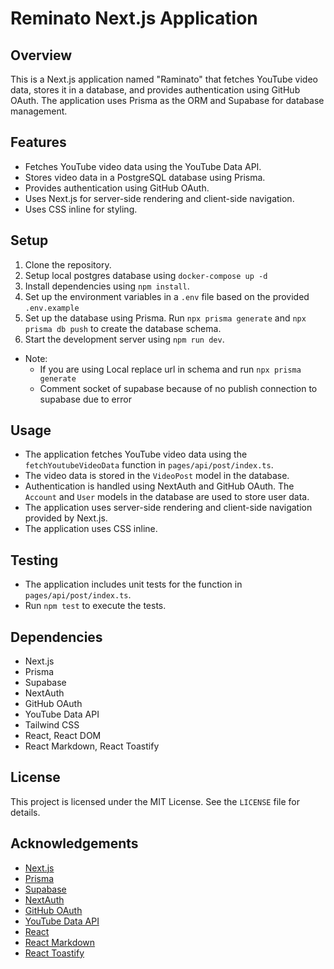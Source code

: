 # Reminato Next.js Application

## Overview

This is a Next.js application named "Raminato" that fetches YouTube video data, stores it in a database, and provides authentication using GitHub OAuth. The application uses Prisma as the ORM and Supabase for database management.

## Features

- Fetches YouTube video data using the YouTube Data API.
- Stores video data in a PostgreSQL database using Prisma.
- Provides authentication using GitHub OAuth.
- Uses Next.js for server-side rendering and client-side navigation.
- Uses CSS inline for styling.

## Setup

1. Clone the repository.
2. Setup local postgres database using `docker-compose up -d`
3. Install dependencies using `npm install`.
4. Set up the environment variables in a `.env` file based on the provided `.env.example`
5. Set up the database using Prisma. Run `npx prisma generate` and `npx prisma db push` to create the database schema.
6. Start the development server using `npm run dev`.

- Note: 
    - If you are using Local replace url in schema and run `npx prisma generate`
    - Comment socket of supabase because of no publish connection to supabase due to error
## Usage

- The application fetches YouTube video data using the `fetchYoutubeVideoData` function in `pages/api/post/index.ts`.
- The video data is stored in the `VideoPost` model in the database.
- Authentication is handled using NextAuth and GitHub OAuth. The `Account` and `User` models in the database are used to store user data.
- The application uses server-side rendering and client-side navigation provided by Next.js.
- The application uses CSS inline.

## Testing

- The application includes unit tests for the function in `pages/api/post/index.ts`.
- Run `npm test` to execute the tests.

## Dependencies

- Next.js
- Prisma
- Supabase
- NextAuth
- GitHub OAuth
- YouTube Data API
- Tailwind CSS
- React, React DOM
- React Markdown, React Toastify

## License

This project is licensed under the MIT License. See the `LICENSE` file for details.

## Acknowledgements

- [Next.js](https://nextjs.org/)
- [Prisma](https://www.prisma.io/)
- [Supabase](https://supabase.io/)
- [NextAuth](https://next-auth.js.org/)
- [GitHub OAuth](https://docs.github.com/en/developers/apps/building-oauth-apps)
- [YouTube Data API](https://developers.google.com/youtube/v3)
- [React](https://reactjs.org/)
- [React Markdown](https://github.com/remarkjs/react-markdown)
- [React Toastify](https://fkhadra.github.io/react-toastify/)